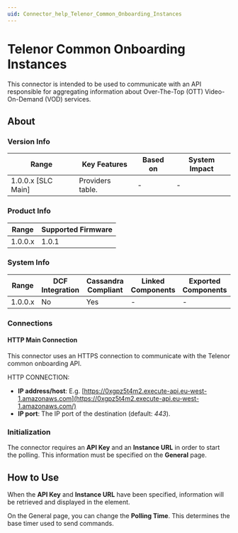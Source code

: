 ```yaml
---
uid: Connector_help_Telenor_Common_Onboarding_Instances
---
```


# Telenor Common Onboarding Instances

This connector is intended to be used to communicate with an API responsible for aggregating information about Over-The-Top (OTT) Video-On-Demand (VOD) services.

## About

### Version Info

| Range                | Key Features     | Based on     | System Impact     |
|----------------------|------------------|--------------|-------------------|
| 1.0.0.x \[SLC Main\] | Providers table. | \-           | \-                |

### Product Info

| Range     | Supported Firmware     |
|-----------|------------------------|
| 1.0.0.x   | 1.0.1                  |

### System Info

| Range     | DCF Integration     | Cassandra Compliant     | Linked Components     | Exported Components     |
|-----------|---------------------|-------------------------|-----------------------|-------------------------|
| 1.0.0.x   | No                  | Yes                     | \-                    | \-                      |

### Connections

#### HTTP Main Connection

This connector uses an HTTPS connection to communicate with the Telenor common onboarding API.

HTTP CONNECTION:

- **IP address/host**: E.g. [https://0xgpz5t4m2.execute-api.eu-west-1.amazonaws.com](https://0xgpz5t4m2.execute-api.eu-west-1.amazonaws.com/)
- **IP port**: The IP port of the destination (default: *443*).

### Initialization

The connector requires an **API Key** and an **Instance URL** in order to start the polling. This information must be specified on the **General** page.

## How to Use

When the **API Key** and **Instance URL** have been specified, information will be retrieved and displayed in the element.

On the General page, you can change the **Polling Time**. This determines the base timer used to send commands.
